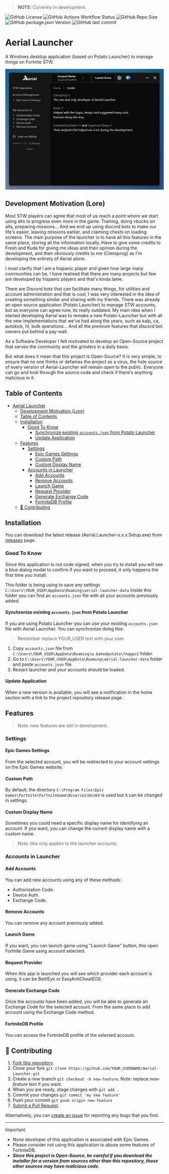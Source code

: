 > **NOTE:** Currently in development.

![GitHub License](https://img.shields.io/github/license/Ciensprog/Aerial-Launcher) ![GitHub Actions Workflow Status](https://img.shields.io/github/actions/workflow/status/Ciensprog/Aerial-Launcher/release.yml) ![GitHub Repo Size](https://img.shields.io/github/repo-size/Ciensprog/Aerial-Launcher) ![GitHub package.json Version](https://img.shields.io/github/package-json/v/Ciensprog/Aerial-Launcher) ![GitHub last commit](https://img.shields.io/github/last-commit/Ciensprog/Aerial-Launcher)

# Aerial Launcher

A Windows desktop application (based on Potato Launcher) to manage things on Fortnite STW.

<p align="center">
  <img src="./app-preview.jpg" />
</p>

## Development Motivation (Lore)

Most STW players can agree that most of us reach a point where we start using alts to progress even more in the game. Training, doing vbucks on alts, preparing missions... And we end up using discord bots to make our life's easier, leaving missions earlier, and claiming chests on loading screens. The main purpose of the launcher is to have all this features in the same place, storing all the information locally. Have to give some credits to Fresh and Kuda for giving me ideas and their opinion during the development, and then obviously credits to me (Ciensprog) as I'm developing the entirety of Aerial alone.

I must clarify that I am a hispanic player and given how large many communities can be, I have realised that there are many projects but few are developed by hispanic players and that's kinda lame.

There are Discord bots that can facilitate many things, for utilities and account administration and that is cool, I was very interested in the idea of creating something similar and sharing with my friends. There was already an open source application (Potato Launcher) to manage STW accounts, but as everyone can agree now, its really outdated. My main idea when I started developing Aerial was to remake a new Potato-Launcher but with all the new implementations that we've had along the years, such as kalp, ca, autokick, hl, bulk operations... And all the premium features that discord bot owners put behind a pay-wall.

As a Software Developer I felt motivated to develop an Open-Source project that serves the community and the grinders in a daily basis.

But what does it mean that this project is Open-Source? It is very simple, to ensure that no one thinks or defames the project as a virus, the hole source of every version of Aerial-Launcher will remain open to the public. Everyone can go and look through the source code and check if there's anything malicious in it.

## Table of Contents

- [Aerial Launcher](#aerial-launcher)
  - [Development Motivation (Lore)](#development-motivation-lore)
  - [Table of Contents](#table-of-contents)
  - [Installation](#installation)
    - [Good To Know](#good-to-know)
      - [Synchronize existing `accounts.json` from Potato Launcher](#synchronize-existing-accountsjson-from-potato-launcher)
      - [Update Application](#update-application)
  - [Features](#features)
    - [Settings](#settings)
      - [Epic Games Settings](#epic-games-settings)
      - [Custom Path](#custom-path)
      - [Custom Display Name](#custom-display-name)
    - [Accounts in Launcher](#accounts-in-launcher)
      - [Add Accounts](#add-accounts)
      - [Remove Accounts](#remove-accounts)
      - [Launch Game](#launch-game)
      - [Request Provider](#request-provider)
      - [Generate Exchange Code](#generate-exchange-code)
      - [FortniteDB Profile](#fortnitedb-profile)
  - [🤝 Contributing](#-contributing)

## Installation

You can download the latest release (Aerial.Launcher-x.x.x.Setup.exe) from [releases](https://github.com/Ciensprog/Aerial-Launcher/releases) page.

### Good To Know

Since this application is not code signed, when you try to install you will see a blue dialog modal to confirm if you want to proceed, it only happens the first time you install.

This folder is being using to save any settings `C:\Users\YOUR_USER\AppData\Roaming\aerial-launcher-data` inside this folder you can find an `accounts.json` file with all your accounts previously added.

#### Synchronize existing `accounts.json` from Potato Launcher

If you are using Potato Launcher you can use your existing `accounts.json` file with Aerial Launcher. You can synchronize doing this:

> Remember replace YOUR_USER text with your user.

1. Copy `accounts.json` file from `C:\Users\YOUR_USER\AppData\Roaming\a.bakedpotato\fnappv2` folder.
1. Go to `C:\Users\YOUR_USER\AppData\Roaming\aerial-launcher-data` folder and paste `accounts.json` file.
1. Restart launcher and your accounts should be loaded.

#### Update Application

When a new version is available, you will see a notification in the home section with a link to the project repository release page.

## Features

> Note: new features are still in development.

### Settings

#### Epic Games Settings

From the selected account, you will be redirected to your account settings on the Epic Games website.

#### Custom Path

By default, the directory `C:\Program Files\Epic Games\Fortnite\FortniteGame\Binaries\Win64` is used but it can be changed in settings.

#### Custom Display Name

Sometimes you could need a specific display name for identifying an account. If you want, you can change the current display name with a custom name.

> Note: this only applies to the launcher accounts.

### Accounts in Launcher

#### Add Accounts

You can add new accounts using any of these methods:

- Authorization Code.
- Device Auth.
- Exchange Code.

#### Remove Accounts

You can remove any account previously added.

#### Launch Game

If you want, you can launch game using "Launch Game" button, this open Fortnite Game using account selected.

#### Request Provider

When this app is launched you will see which provider each account is using, it can be BattlEye or EasyAntiCheatEOS.

#### Generate Exchange Code

Once the accounts have been added, you will be able to generate an Exchange Code for the selected account. From the same place to add account using the Exchange Code method.

#### FortniteDB Profile

You can access the FortniteDB profile of the selected account.

## 🤝 Contributing

1. [Fork this repository](https://github.com/Ciensprog/Aerial-Launcher/fork).
1. Clone your fork `git clone https://github.com/YOUR_USERNAME/Aerial-Launcher.git`
1. Create a new branch `git checkout -b new-feature`. Note: replace _new-feature_ text if you want.
1. When you are ready, stage changes with `git add .`
1. Commit your changes `git commit 'my new feature'`
1. Push your commit `git push origin new-feature`
1. [Submit a Pull Request](https://github.com/Ciensprog/Aerial-Launcher/pulls).

Alternatively, you can [create an issue](https://github.com/Ciensprog/Aerial-Launcher/issues/new) for reporting any bugs that you find.

---

> [!IMPORTANT]
>
> - None developer of this application is associated with Epic Games.
> - Please consider not using this application to abuse some features of FortniteDB.
> - **_Since this project is Open-Source, be careful if you download the installer for a version from sources other than this repository, those other sources may have malicious code_**.
